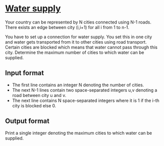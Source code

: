 # [Water supply][link]

Your country can be represented by N cities connected using N-1 roads. There exists an edge between city (i,i+1) for all i from 1 to n-1.

You have to set up a connection for water supply. You set this in one city and water gets transported from it to other cities using road transport. Certain cities are blocked which means that water cannot pass through this city. Determine the maximum number of cities to which water can be supplied.

## Input format

- The first line contains an integer N denoting the number of cities.
- The next N-1 lines contain two space-separated integers u,v denoting a road between city u and v.
- The next line contains N space-separated integers where it is 1 if the i-th city is blocked else 0.

## Output format

Print a single integer denoting the maximum cities to which water can be supplied.

[link]: https://www.hackerearth.com/practice/algorithms/graphs/depth-first-search/practice-problems/algorithm/water-flow-4-38cea6c6/
